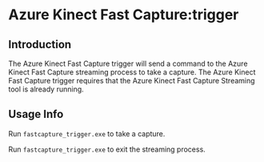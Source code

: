 # Azure Kinect Fast Capture:trigger

## Introduction

The Azure Kinect Fast Capture trigger will send a command to the Azure Kinect Fast 
Capture streaming process to take a capture.
The Azure Kinect Fast Capture trigger requires that the Azure Kinect Fast Capture 
Streaming tool is already running.

## Usage Info

Run ```fastcapture_trigger.exe``` to take a capture.

Run ```fastcapture_trigger.exe``` to exit the streaming process.